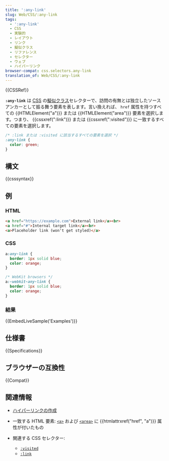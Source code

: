 ```yaml
---
title: ':any-link'
slug: Web/CSS/:any-link
tags:
  - ':any-link'
  - CSS
  - 実験的
  - レイアウト
  - リンク
  - 擬似クラス
  - リファレンス
  - セレクター
  - ウェブ
  - ハイパーリンク
browser-compat: css.selectors.any-link
translation_of: Web/CSS/:any-link
---
```

{{CSSRef}}

**`:any-link`** は [CSS](/ja/docs/Web/CSS) の[擬似クラス](/ja/docs/Web/CSS/Pseudo-classes)セレクターで、訪問の有無とは独立したソースアンカーとして振る舞う要素を表します。言い換えれば、 `href` 属性を持つすべての {{HTMLElement("a")}} または {{HTMLElement("area")}} 要素を選択します。つまり、 {{cssxref(":link")}} または {{cssxref(":visited")}} に一致するすべての要素を選択します。

```css
/* :link または :visited に該当するすべての要素を選択 */
:any-link {
  color: green;
}
```

## 構文

{{csssyntax}}

## 例

### HTML

```html
<a href="https://example.com">External link</a><br>
<a href="#">Internal target link</a><br>
<a>Placeholder link (won't get styled)</a>
```

### CSS

```css
a:any-link {
  border: 1px solid blue;
  color: orange;
}

/* WebKit browsers */
a:-webkit-any-link {
  border: 1px solid blue;
  color: orange;
}
```

### 結果

{{EmbedLiveSample('Examples')}}

## 仕様書

{{Specifications}}

## ブラウザーの互換性

{{Compat}}

## 関連情報

- [ハイパーリンクの作成](/ja/docs/Learn/HTML/Introduction_to_HTML/Creating_hyperlinks)
- 一致する HTML 要素: [`<a>`](/ja/docs/Web/HTML/Element/a) および [`<area>`](/ja/docs/Web/HTML/Element/area) に {{htmlattrxref("href", "a")}} 属性が付いたもの
- 関連する CSS セレクター:

  - [`:visited`](/ja/docs/Web/CSS/:visited)
  - [`:link`](/ja/docs/Web/CSS/:link)
